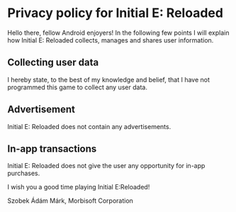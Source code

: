 # Privacy policy for Initial E: Reloaded

Hello there, fellow Android enjoyers! In the following few points I will explain how Initial E: Reloaded collects, manages and shares user information.

## Collecting user data

I hereby state, to the best of my knowledge and belief, that I have not programmed this game to collect any user data.

## Advertisement 

Initial E: Reloaded does not contain any advertisements.

## In-app transactions

Initial E: Reloaded does not give the user any opportunity for in-app purchases.





I wish you a good time playing Initial E:Reloaded!

Szobek Ádám Márk, Morbisoft Corporation
